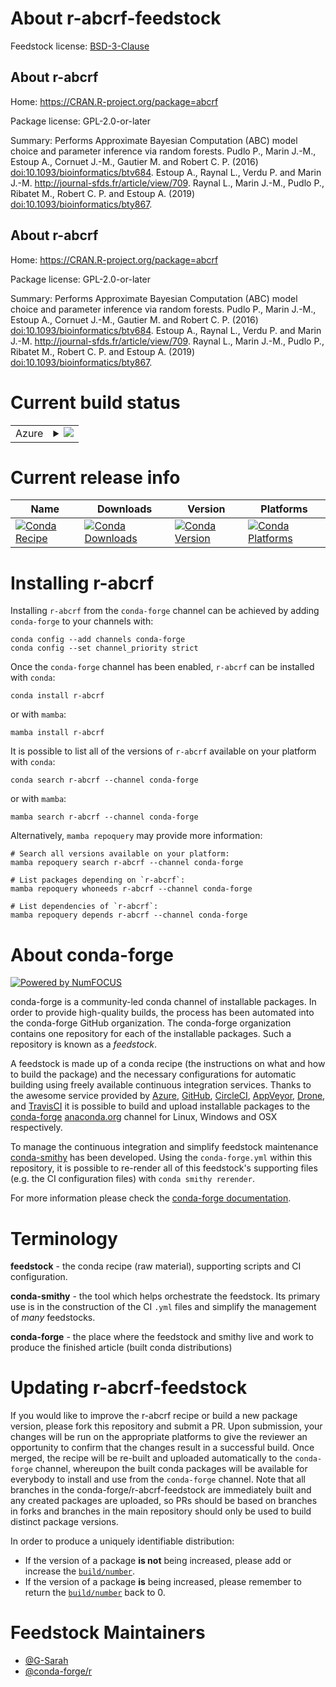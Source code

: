 About r-abcrf-feedstock
=======================

Feedstock license: [BSD-3-Clause](https://github.com/conda-forge/r-abcrf-feedstock/blob/main/LICENSE.txt)


About r-abcrf
-------------

Home: https://CRAN.R-project.org/package=abcrf

Package license: GPL-2.0-or-later

Summary: Performs Approximate Bayesian Computation (ABC) model choice and parameter inference via random forests. Pudlo P., Marin J.-M., Estoup A., Cornuet J.-M., Gautier M. and Robert C. P. (2016) <doi:10.1093/bioinformatics/btv684>. Estoup A., Raynal L., Verdu P. and Marin J.-M. <http://journal-sfds.fr/article/view/709>. Raynal L., Marin J.-M., Pudlo P., Ribatet M., Robert C. P. and Estoup A. (2019) <doi:10.1093/bioinformatics/bty867>.

About r-abcrf
-------------

Home: https://CRAN.R-project.org/package=abcrf

Package license: GPL-2.0-or-later

Summary: Performs Approximate Bayesian Computation (ABC) model choice and parameter inference via random forests. Pudlo P., Marin J.-M., Estoup A., Cornuet J.-M., Gautier M. and Robert C. P. (2016) <doi:10.1093/bioinformatics/btv684>. Estoup A., Raynal L., Verdu P. and Marin J.-M. <http://journal-sfds.fr/article/view/709>. Raynal L., Marin J.-M., Pudlo P., Ribatet M., Robert C. P. and Estoup A. (2019) <doi:10.1093/bioinformatics/bty867>.

Current build status
====================


<table>
    
  <tr>
    <td>Azure</td>
    <td>
      <details>
        <summary>
          <a href="https://dev.azure.com/conda-forge/feedstock-builds/_build/latest?definitionId=19314&branchName=main">
            <img src="https://dev.azure.com/conda-forge/feedstock-builds/_apis/build/status/r-abcrf-feedstock?branchName=main">
          </a>
        </summary>
        <table>
          <thead><tr><th>Variant</th><th>Status</th></tr></thead>
          <tbody><tr>
              <td>linux_64_r_base4.4</td>
              <td>
                <a href="https://dev.azure.com/conda-forge/feedstock-builds/_build/latest?definitionId=19314&branchName=main">
                  <img src="https://dev.azure.com/conda-forge/feedstock-builds/_apis/build/status/r-abcrf-feedstock?branchName=main&jobName=linux&configuration=linux%20linux_64_r_base4.4" alt="variant">
                </a>
              </td>
            </tr><tr>
              <td>linux_64_r_base4.5</td>
              <td>
                <a href="https://dev.azure.com/conda-forge/feedstock-builds/_build/latest?definitionId=19314&branchName=main">
                  <img src="https://dev.azure.com/conda-forge/feedstock-builds/_apis/build/status/r-abcrf-feedstock?branchName=main&jobName=linux&configuration=linux%20linux_64_r_base4.5" alt="variant">
                </a>
              </td>
            </tr><tr>
              <td>osx_64_r_base4.4</td>
              <td>
                <a href="https://dev.azure.com/conda-forge/feedstock-builds/_build/latest?definitionId=19314&branchName=main">
                  <img src="https://dev.azure.com/conda-forge/feedstock-builds/_apis/build/status/r-abcrf-feedstock?branchName=main&jobName=osx&configuration=osx%20osx_64_r_base4.4" alt="variant">
                </a>
              </td>
            </tr><tr>
              <td>osx_64_r_base4.5</td>
              <td>
                <a href="https://dev.azure.com/conda-forge/feedstock-builds/_build/latest?definitionId=19314&branchName=main">
                  <img src="https://dev.azure.com/conda-forge/feedstock-builds/_apis/build/status/r-abcrf-feedstock?branchName=main&jobName=osx&configuration=osx%20osx_64_r_base4.5" alt="variant">
                </a>
              </td>
            </tr><tr>
              <td>win_64_r_base4.4</td>
              <td>
                <a href="https://dev.azure.com/conda-forge/feedstock-builds/_build/latest?definitionId=19314&branchName=main">
                  <img src="https://dev.azure.com/conda-forge/feedstock-builds/_apis/build/status/r-abcrf-feedstock?branchName=main&jobName=win&configuration=win%20win_64_r_base4.4" alt="variant">
                </a>
              </td>
            </tr><tr>
              <td>win_64_r_base4.5</td>
              <td>
                <a href="https://dev.azure.com/conda-forge/feedstock-builds/_build/latest?definitionId=19314&branchName=main">
                  <img src="https://dev.azure.com/conda-forge/feedstock-builds/_apis/build/status/r-abcrf-feedstock?branchName=main&jobName=win&configuration=win%20win_64_r_base4.5" alt="variant">
                </a>
              </td>
            </tr>
          </tbody>
        </table>
      </details>
    </td>
  </tr>
</table>

Current release info
====================

| Name | Downloads | Version | Platforms |
| --- | --- | --- | --- |
| [![Conda Recipe](https://img.shields.io/badge/recipe-r--abcrf-green.svg)](https://anaconda.org/conda-forge/r-abcrf) | [![Conda Downloads](https://img.shields.io/conda/dn/conda-forge/r-abcrf.svg)](https://anaconda.org/conda-forge/r-abcrf) | [![Conda Version](https://img.shields.io/conda/vn/conda-forge/r-abcrf.svg)](https://anaconda.org/conda-forge/r-abcrf) | [![Conda Platforms](https://img.shields.io/conda/pn/conda-forge/r-abcrf.svg)](https://anaconda.org/conda-forge/r-abcrf) |

Installing r-abcrf
==================

Installing `r-abcrf` from the `conda-forge` channel can be achieved by adding `conda-forge` to your channels with:

```
conda config --add channels conda-forge
conda config --set channel_priority strict
```

Once the `conda-forge` channel has been enabled, `r-abcrf` can be installed with `conda`:

```
conda install r-abcrf
```

or with `mamba`:

```
mamba install r-abcrf
```

It is possible to list all of the versions of `r-abcrf` available on your platform with `conda`:

```
conda search r-abcrf --channel conda-forge
```

or with `mamba`:

```
mamba search r-abcrf --channel conda-forge
```

Alternatively, `mamba repoquery` may provide more information:

```
# Search all versions available on your platform:
mamba repoquery search r-abcrf --channel conda-forge

# List packages depending on `r-abcrf`:
mamba repoquery whoneeds r-abcrf --channel conda-forge

# List dependencies of `r-abcrf`:
mamba repoquery depends r-abcrf --channel conda-forge
```


About conda-forge
=================

[![Powered by
NumFOCUS](https://img.shields.io/badge/powered%20by-NumFOCUS-orange.svg?style=flat&colorA=E1523D&colorB=007D8A)](https://numfocus.org)

conda-forge is a community-led conda channel of installable packages.
In order to provide high-quality builds, the process has been automated into the
conda-forge GitHub organization. The conda-forge organization contains one repository
for each of the installable packages. Such a repository is known as a *feedstock*.

A feedstock is made up of a conda recipe (the instructions on what and how to build
the package) and the necessary configurations for automatic building using freely
available continuous integration services. Thanks to the awesome service provided by
[Azure](https://azure.microsoft.com/en-us/services/devops/), [GitHub](https://github.com/),
[CircleCI](https://circleci.com/), [AppVeyor](https://www.appveyor.com/),
[Drone](https://cloud.drone.io/welcome), and [TravisCI](https://travis-ci.com/)
it is possible to build and upload installable packages to the
[conda-forge](https://anaconda.org/conda-forge) [anaconda.org](https://anaconda.org/)
channel for Linux, Windows and OSX respectively.

To manage the continuous integration and simplify feedstock maintenance
[conda-smithy](https://github.com/conda-forge/conda-smithy) has been developed.
Using the ``conda-forge.yml`` within this repository, it is possible to re-render all of
this feedstock's supporting files (e.g. the CI configuration files) with ``conda smithy rerender``.

For more information please check the [conda-forge documentation](https://conda-forge.org/docs/).

Terminology
===========

**feedstock** - the conda recipe (raw material), supporting scripts and CI configuration.

**conda-smithy** - the tool which helps orchestrate the feedstock.
                   Its primary use is in the construction of the CI ``.yml`` files
                   and simplify the management of *many* feedstocks.

**conda-forge** - the place where the feedstock and smithy live and work to
                  produce the finished article (built conda distributions)


Updating r-abcrf-feedstock
==========================

If you would like to improve the r-abcrf recipe or build a new
package version, please fork this repository and submit a PR. Upon submission,
your changes will be run on the appropriate platforms to give the reviewer an
opportunity to confirm that the changes result in a successful build. Once
merged, the recipe will be re-built and uploaded automatically to the
`conda-forge` channel, whereupon the built conda packages will be available for
everybody to install and use from the `conda-forge` channel.
Note that all branches in the conda-forge/r-abcrf-feedstock are
immediately built and any created packages are uploaded, so PRs should be based
on branches in forks and branches in the main repository should only be used to
build distinct package versions.

In order to produce a uniquely identifiable distribution:
 * If the version of a package **is not** being increased, please add or increase
   the [``build/number``](https://docs.conda.io/projects/conda-build/en/latest/resources/define-metadata.html#build-number-and-string).
 * If the version of a package **is** being increased, please remember to return
   the [``build/number``](https://docs.conda.io/projects/conda-build/en/latest/resources/define-metadata.html#build-number-and-string)
   back to 0.

Feedstock Maintainers
=====================

* [@G-Sarah](https://github.com/G-Sarah/)
* [@conda-forge/r](https://github.com/orgs/conda-forge/teams/r/)

